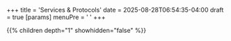 +++
title = 'Services & Protocols'
date = 2025-08-28T06:54:35-04:00
draft = true
[params]
  menuPre = '<i class="fas fa-cogs"></i> '
+++

{{% children depth="1" showhidden="false" %}}
